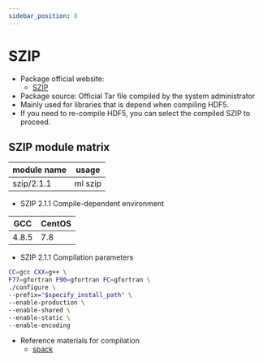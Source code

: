 ```yaml
---
sidebar_position: 8
---
```



# SZIP

- Package official website:
  - [SZIP](https://support.hdfgroup.org/doc_resource/SZIP)
- Package source: Official Tar file compiled by the system administrator
- Mainly used for libraries that is depend when compiling HDF5.
- If you need to re-compile HDF5, you can select the compiled SZIP to proceed.

## SZIP module matrix 

| module name | usage   |
| ----------- | ------- |
| szip/2.1.1  | ml szip |

- SZIP 2.1.1 Compile-dependent environment

| GCC   | CentOS |
| ----- | ------ |
| 4.8.5 | 7.8    |

- SZIP 2.1.1 Compilation parameters
```bash
CC=gcc CXX=g++ \
F77=gfortran F90=gfortran FC=gfortran \
./configure \
--prefix="$specify_install_path" \
--enable-production \
--enable-shared \
--enable-static \
--enable-encoding
```
- Reference materials for compilation
  - [spack](https://github.com/spack/spack/blob/develop/var/spack/repos/builtin/packages/libszip/package.py)